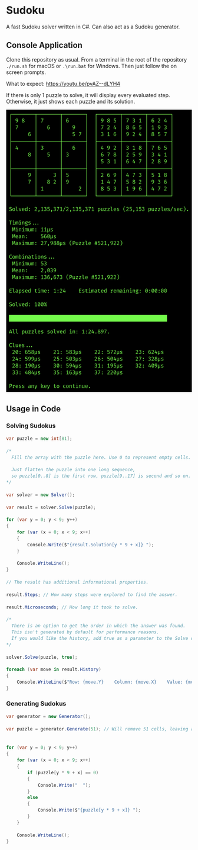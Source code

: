 # Sudoku

A fast Sudoku solver written in C#. Can also act as a Sudoku generator.

## Console Application

Clone this repository as usual. From a terminal in the root of the repository `./run.sh` for macOS or `.\run.bat` for Windows. Then just follow the on screen prompts.

What to expect: https://youtu.be/pvAZ--dLYH4

If there is only 1 puzzle to solve, it will display every evaluated step. Otherwise, it just shows each puzzle and its solution.

![Screenshot](screenshot.png)

## Usage in Code

### Solving Sudokus

```csharp
var puzzle = new int[81];

/*
  Fill the array with the puzzle here. Use 0 to represent empty cells.
  
  Just flatten the puzzle into one long sequence,
  so puzzle[0..8] is the first row, puzzle[9..17] is second and so on.
*/

var solver = new Solver();

var result = solver.Solve(puzzle);

for (var y = 0; y < 9; y++)
{
    for (var (x = 0; x < 9; x++)
    {
        Console.Write($"{result.Solution[y * 9 + x]} ");
    }
    
    Console.WriteLine();
}

// The result has additional informational properties.

result.Steps; // How many steps were explored to find the answer.

result.Microseconds; // How long it took to solve.

/*
  There is an option to get the order in which the answer was found.
  This isn't generated by default for performance reasons.
  If you would like the history, add true as a parameter to the Solve call...
*/

solver.Solve(puzzle, true);

foreach (var move in result.History)
{
    Console.WriteLine($"Row: {move.Y}    Column: {move.X}    Value: {move.Value}");        
}
```

### Generating Sudokus

```csharp
var generator = new Generator();

var puzzle = generator.Generate(51); // Will remove 51 cells, leaving a puzzle with 30 clues.


for (var y = 0; y < 9; y++)
{
    for (var (x = 0; x < 9; x++)
    {
        if (puzzle[y * 9 + x] == 0)
        {
            Console.Write("  ");    
        }
        else
        {
            Console.Write($"{puzzle[y * 9 + x]} ");
        }
    }
    
    Console.WriteLine();
}
```